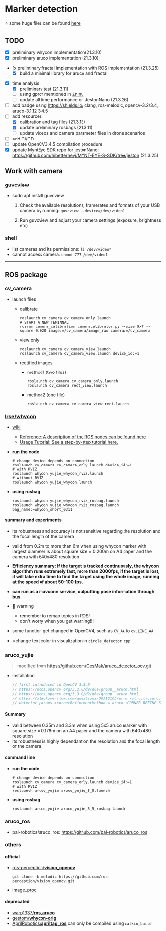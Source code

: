 # Marker detection

⭐ some huge files can be found [here](https://drive.google.com/drive/folders/1qwV2kRVkfSNCs9ddREWbypiysS995Kv9?usp=sharing)

## TODO

- [x] preliminary whycon implementation(21.3.10)
- [x] preliminary aruco implementation (21.3.10)
- [x preliminary fractal implementation with ROS implementation (21.3.25)
  - [x] build a minimal library for aruco and fractal
- [x] time analysis
  - [x] preliminary test (21.3.11)
  - [ ] using gprof mentioned in [Zhihu](https://www.zhihu.com/question/265131281)
  - [ ] update all time performance on JestonNano (21.3.26)
- [ ] add badge using https://shields.io/
  clang, ros-melodic, opencv-3.2/3.4, aruco-3.1.12
  3.4.5
- [ ] add resources
  - [x] calibration and tag files (21.3.13)
  - [x] update preliminary rosbags (21.3.11)
  - [ ] update videos and camera parameter files in drone scenarios
- [ ] add CI/CD
- [ ] update OpenCV3.4.5 compilation procedure
- [x] update MyntEye SDK repo for jestonNano: https://github.com/hibetterheyj/MYNT-EYE-S-SDK/tree/jeston (21.3.25)

## Work with camera

### guvcview

- sudo apt install guvcview
    1. Check the available resolutions, framerates and formats of your USB camera by running: `guvcview --device=/dev/video1`

    2. Run guvcview and adjust your camera settings (exposure, brightness etc)

### shell

- list cameras and its permissions: `ll /dev/video*`
- cannot access camera: `chmod 777 /dev/video1`

---

## ROS package

### cv_camera

- launch files
  - calibrate

    ```shell
    roslaunch cv_camera cv_camera_only.launch
    # START A NEW TEMINNAL
    rosrun camera_calibration cameracalibrator.py --size 9x7 --square 0.020 image:=/cv_camera/image_raw camera:=/cv_camera
    ```

  - view only

    ```shell
    roslaunch cv_camera cv_camera_view.launch
    roslaunch cv_camera cv_camera_view.launch device_id:=1
    ```

  - rectified images
    - method1 (two files)

      ```shell
      roslaunch cv_camera cv_camera_only.launch
      roslaunch cv_camera rect_view.launch
      ```

    - method2 (one file)

      ```shell
      roslaunch cv_camera cv_camera_view_rect.launch
      ```

### [lrse/whycon](https://github.com/lrse/whycon)

- [wiki](https://github.com/lrse/whycon/wiki)
  - [Reference: A description of the ROS nodes can be found here](https://github.com/lrse/whycon/wiki/Reference)
  - [Usage Tutorial: See a step-by-step tutorial here.](https://github.com/lrse/whycon/wiki/Tutorial)

- **run the code**

  ```shell
  # change device depends on connection
  roslaunch cv_camera cv_camera_only.launch device_id:=1
  # with RVIZ
  roslaunch whycon yujie_whycon_rviz.launch
  # without RVIZ
  roslaunch whycon yujie_whycon.launch
  ```

- **using rosbag**

  ```shell
  roslaunch whycon yujie_whycon_rviz_rosbag.launch
  roslaunch whycon yujie_whycon_rviz_rosbag.launch bag_name:=whycon_short_0311
  ```

#### summary and experiments

- its robustness and accuracy is not sensitive regarding the resolution and the focal length of the camera

- valid from 0.2m to more than 6m when using whycon marker with largest diameter is about square size = 0.200m on A4 paper and the camera with 640x480 resolution

- **Efficiency summary: If the target is tracked continuously, the whycon algorithm runs extremely fast, more than 2000fps, if the target is lost, it will take extra time to find the target using the whole image, running at the speed of about 50-100 fps.**

- **can run as a mavconn service, outputting pose information through bus**

- :construction: Warning

  - remember to remap topics in ROS!
  - don't worry when you get warning!!!
- some function get changed in OpenCV4, such as `CV_AA` to `cv.LINE_AA`

- ⭐change text color in visualization in `circle_detector.cpp`

### aruco_yujie

> modified from <https://github.com/CesMak/aruco_detector_ocv.git>

- installation

  ```c++
  // first introduced in OpenCV 3.3.0
  // https://docs.opencv.org/3.2.0/d9/d6a/group__aruco.html
  // https://docs.opencv.org/3.3.0/d9/d6a/group__aruco.html
  // https://stackoverflow.com/questions/56318165/error-struct-cvarucodetectorparameters-has-no-member-named-cornerrefinem
  // detector_params->cornerRefinementMethod = aruco::CORNER_REFINE_SUBPIX;
  ```

#### Summary

- valid between 0.35m and 3.3m when using 5x5 aruco marker with square size = 0.178m on an A4 paper and the camera with 640x480 resolution
- its robustness is highly dependant on the resolution and the focal length of the camera

#### command line

- **run the code**

  ```shell
  # change device depends on connection
  roslaunch cv_camera cv_camera_only.launch device_id:=1
  # with RVIZ
  roslaunch aruco_yujie aruco_yujie_5_5.launch
  ```

- **using rosbag**

  ```shell
  roslaunch aruco_yujie aruco_yujie_5_5_rosbag.launch
  ```

### aruco_ros

- pal-robotics/aruco_ros: <https://github.com/pal-robotics/aruco_ros>

### others

#### official

- [ros-perception/**vision_opencv**](https://github.com/ros-perception/vision_opencv)

  ```shell
  git clone -b melodic https://github.com/ros-perception/vision_opencv.git
  ```

- [image_proc](http://wiki.ros.org/image_proc)

#### deprecated

- [warp1337/**ros_aruco**](https://github.com/warp1337/ros_aruco)
- [gestom/**whycon-orig**](https://github.com/gestom/whycon-orig/tree/opencv)
- [AprilRobotics/**apriltag_ros**](https://github.com/gestom/whycon-orig/tree/opencv)
  can only be compiled using `catkin_build`
